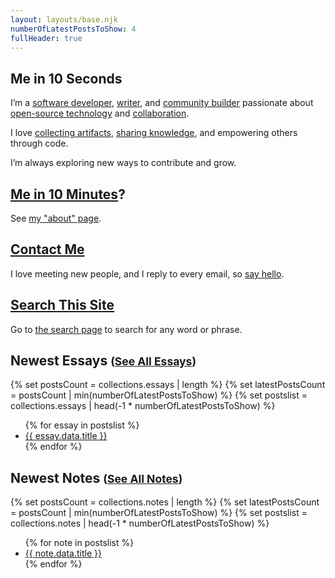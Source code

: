 ```yaml
---
layout: layouts/base.njk
numberOfLatestPostsToShow: 4
fullHeader: true
---
```


## Me in 10 Seconds

I’m a [software developer](/essays/a-brief-history-of-me-programming/), [writer](/ship-30-for-30-october-2021-cohort/), and [community builder](/essays/teaching-is-an-unfair-advantage/) passionate about [open-source technology](https://github.com/rsscloud/rsscloud-server) and [collaboration](https://feeds.fedwikiriver.com/).

I love [collecting artifacts](/essays/avoiding-the-final-death/), [sharing knowledge](/notes/), and empowering others through code.

I’m always exploring new ways to contribute and grow.

## [Me in 10 Minutes](/about/)?

See [my "about" page](/about/).

## [Contact Me](/contact/)

I love meeting new people, and I reply to every email, so [say hello](/contact/).

## [Search This Site](/search/)

Go to [the search page](/search/) to search for any word or phrase.

## Newest Essays <small>([See All Essays](/essays/))</small>

{% set postsCount = collections.essays | length %}
{% set latestPostsCount = postsCount | min(numberOfLatestPostsToShow) %}
{% set postslist = collections.essays | head(-1 * numberOfLatestPostsToShow) %}

<ul>
{% for essay in postslist %}
  <li><a href="{{ essay.url }}">{{ essay.data.title }}</a></li>
{% endfor %}
</ul>

## Newest Notes <small>([See All Notes](/notes/))</small>

{% set postsCount = collections.notes | length %}
{% set latestPostsCount = postsCount | min(numberOfLatestPostsToShow) %}
{% set postslist = collections.notes | head(-1 * numberOfLatestPostsToShow) %}

<ul>
{% for note in postslist %}
  <li><a href="{{ note.url }}">{{ note.data.title }}</a></li>
{% endfor %}
</ul>
